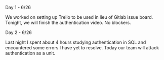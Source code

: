 Day 1 - 6/26

We worked on setting up Trello to be used in lieu of Gitlab issue board. Tonight, we will finish the authentication video. No blockers.

Day 2 - 6/26

Last night I spent about 4 hours studying authentication in SQL and encountered some errors I have yet to resolve. Today our team will attack authentication as a unit.
